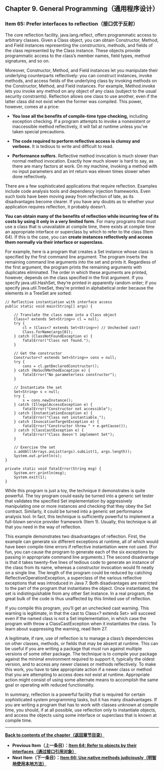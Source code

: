 ## Chapter 9. General Programming（通用程序设计）

### Item 65: Prefer interfaces to reflection（接口优于反射）

The core reflection facility, java.lang.reflect, offers programmatic access to arbitrary classes. Given a Class object, you can obtain Constructor, Method, and Field instances representing the constructors, methods, and fields of the class represented by the Class instance. These objects provide programmatic access to the class’s member names, field types, method signatures, and so on.

Moreover, Constructor, Method, and Field instances let you manipulate their underlying counterparts reflectively: you can construct instances, invoke methods, and access fields of the underlying class by invoking methods on the Constructor, Method, and Field instances. For example, Method.invoke lets you invoke any method on any object of any class (subject to the usual security constraints). Reflection allows one class to use another, even if the latter class did not exist when the former was compiled. This power, however, comes at a price:

- **You lose all the benefits of compile-time type checking,** including exception checking. If a program attempts to invoke a nonexistent or inaccessible method reflectively, it will fail at runtime unless you’ve taken special precautions.

- **The code required to perform reflective access is clumsy and verbose.** It is tedious to write and difficult to read.

- **Performance suffers.** Reflective method invocation is much slower than normal method invocation. Exactly how much slower is hard to say, as there are many factors at work. On my machine, invoking a method with no input parameters and an int return was eleven times slower when done reflectively.

There are a few sophisticated applications that require reflection. Examples include code analysis tools and dependency injection frameworks. Even such tools have been moving away from reflection of late, as its disadvantages become clearer. If you have any doubts as to whether your application requires reflection, it probably doesn’t.

**You can obtain many of the benefits of reflection while incurring few of its costs by using it only in a very limited form.** For many programs that must use a class that is unavailable at compile time, there exists at compile time an appropriate interface or superclass by which to refer to the class (Item 64). If this is the case, you can **create instances reflectively and access them normally via their interface or superclass.**

For example, here is a program that creates a Set<String> instance whose class is specified by the first command line argument. The program inserts the remaining command line arguments into the set and prints it. Regardless of the first argument, the program prints the remaining arguments with duplicates eliminated. The order in which these arguments are printed, however, depends on the class specified in the first argument. If you specify java.util.HashSet, they’re printed in apparently random order; if you specify java.util.TreeSet, they’re printed in alphabetical order because the elements in a TreeSet are sorted:

```
// Reflective instantiation with interface access
public static void main(String[] args) {

    // Translate the class name into a Class object
    Class<? extends Set<String>> cl = null;
    try {
        cl = (Class<? extends Set<String>>) // Unchecked cast!
        Class.forName(args[0]);
    } catch (ClassNotFoundException e) {
        fatalError("Class not found.");
    }

    // Get the constructor
    Constructor<? extends Set<String>> cons = null;
    try {
        cons = cl.getDeclaredConstructor();
    } catch (NoSuchMethodException e) {
        fatalError("No parameterless constructor");
    }

    // Instantiate the set
    Set<String> s = null;
    try {
        s = cons.newInstance();
    } catch (IllegalAccessException e) {
        fatalError("Constructor not accessible");
    } catch (InstantiationException e) {
        fatalError("Class not instantiable.");
    } catch (InvocationTargetException e) {
        fatalError("Constructor threw " + e.getCause());
    } catch (ClassCastException e) {
        fatalError("Class doesn't implement Set");
    }

    // Exercise the set
    s.addAll(Arrays.asList(args).subList(1, args.length));
    System.out.println(s);
}

private static void fatalError(String msg) {
    System.err.println(msg);
    System.exit(1);
}
```

While this program is just a toy, the technique it demonstrates is quite powerful. The toy program could easily be turned into a generic set tester that validates the specified Set implementation by aggressively manipulating one or more instances and checking that they obey the Set contract. Similarly, it could be turned into a generic set performance analysis tool. In fact, this technique is sufficiently powerful to implement a full-blown service provider framework (Item 1). Usually, this technique is all that you need in the way of reflection.

This example demonstrates two disadvantages of reflection. First, the example can generate six different exceptions at runtime, all of which would have been compile-time errors if reflective instantiation were not used. (For fun, you can cause the program to generate each of the six exceptions by passing in appropriate command line arguments.) The second disadvantage is that it takes twenty-five lines of tedious code to generate an instance of the class from its name, whereas a constructor invocation would fit neatly on a single line. The length of the program could be reduced by catching ReflectiveOperationException, a superclass of the various reflective exceptions that was introduced in Java 7. Both disadvantages are restricted to the part of the program that instantiates the object. Once instantiated, the set is indistinguishable from any other Set instance. In a real program, the great bulk of the code is thus unaffected by this limited use of reflection.

If you compile this program, you’ll get an unchecked cast warning. This warning is legitimate, in that the cast to Class<? extends Set<String>> will succeed even if the named class is not a Set implementation, in which case the program with throw a ClassCastException when it instantiates the class. To learn about suppressing the warning, read Item 27.

A legitimate, if rare, use of reflection is to manage a class’s dependencies on other classes, methods, or fields that may be absent at runtime. This can be useful if you are writing a package that must run against multiple versions of some other package. The technique is to compile your package against the minimal environment required to support it, typically the oldest version, and to access any newer classes or methods reflectively. To make this work, you have to take appropriate action if a newer class or method that you are attempting to access does not exist at runtime. Appropriate action might consist of using some alternate means to accomplish the same goal or operating with reduced functionality.

In summary, reflection is a powerful facility that is required for certain sophisticated system programming tasks, but it has many disadvantages. If you are writing a program that has to work with classes unknown at compile time, you should, if at all possible, use reflection only to instantiate objects, and access the objects using some interface or superclass that is known at compile time.

---
**[Back to contents of the chapter（返回章节目录）](https://github.com/clxering/Effective-Java-3rd-edition-Chinese-English-bilingual/blob/master/Chapter-9/Chapter-9-Introduction.md)**
- **Previous Item（上一条目）：[Item 64: Refer to objects by their interfaces（通过接口引用对象）](https://github.com/clxering/Effective-Java-3rd-edition-Chinese-English-bilingual/blob/master/Chapter-9/Chapter-9-Item-64-Refer-to-objects-by-their-interfaces.md)**
- **Next Item（下一条目）：[Item 66: Use native methods judiciously（明智地使用本地方法）](https://github.com/clxering/Effective-Java-3rd-edition-Chinese-English-bilingual/blob/master/Chapter-9/Chapter-9-Item-66-Use-native-methods-judiciously.md)**
